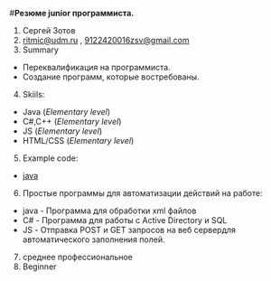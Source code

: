 #**Резюме junior программиста.**

1. Сергей Зотов
2. ritmic@udm.ru , 9122420016zsv@gmail.com
3. Summary
  * Переквалификация на программиста.
  * Создание программ, которые востребованы.
4. Skiils:
  * Java (*Elementary level*)
  * C#,C++ (*Elementary level*)
  * JS (*Elementary level*)
  * HTML/CSS (*Elementary level*)
5. Example code:
  * [java](https://bitbucket.org/Zotov_sv/pensnew/src)
6. Простые программы для автоматизации действий на работе:
  * java - Программа для обработки xml файлов
  * С# - Программа для работы с Active Directory и SQL
  * JS - Отправка POST и GET запросов на веб сервердля автоматического заполнения полей.
7. среднее профессиональное
8. Beginner
